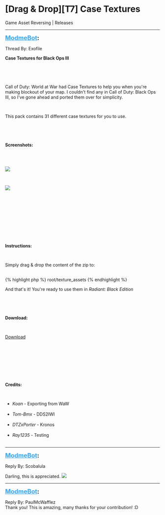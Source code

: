 # [Drag & Drop][T7] Case Textures
Game Asset Reversing | Releases

---
<strong style="font-size: 1.4em;"><span style="text-decoration: underline;text-decoration-color: #34a7f9;"><span style="color:#34a7f9;">ModmeBot</span></span>:</strong>

<p>Thread By: Exofile<br /><p style="text-align:left;"><strong>Case Textures for Black Ops III</strong></p><br /><p style="text-align:left;"></p><br /><p style="text-align:left;">Call of Duty: World at War had Case Textures to help you when you&#39;re making blockout of your map. I couldn&#39;t find any in Call of Duty: Black Ops III, so I&#39;ve gone ahead and ported them over for simplicity.</p><br /><p style="text-align:left;">This pack contains 31 different case textures for you to use.</p><br /><p style="text-align:left;"></p><br /><p style="text-align:left;"><strong>Screenshots:</strong></p><br /><br />
<p style="text-align:left;"><img style="max-width: 500px;" src="http://i.imgur.com/9ytG9VO.png"></p><br /><p style="text-align:left;"><img style="max-width: 500px;" src="http://i.imgur.com/m54EDXc.png"></p><br /><p style="text-align:left;"></p><br /><p style="text-align:left;"></p><br />
<br /><br /><p style="text-align:left;"></p><br /><p style="text-align:left;"><strong>Instructions:</strong></p><br /><p style="text-align:left;">Simply drag &amp; drop the content of the zip to:</p><br />{% highlight php %}
root/texture_assets
{% endhighlight %}
 <br /><p style="text-align:left;">And that&#39;s it! You&#39;re ready to use them in <em>Radiant: Black Edition</em></p><br /><p style="text-align:left;"></p><br /><p style="text-align:left;"><strong>Download:</strong></p><br /><p style="text-align:left;"><a href="https://mega.nz/#!yZVF2CoC!DNYA_R-fpjY0B3uuhktwJOKZHQ-lHGyovkUs_OhIOPQ">Download</a></p><br /><p style="text-align:left;"></p><br /><p style="text-align:left;"></p><br /><p style="text-align:left;"></p><br /><p style="text-align:left;"><strong>Credits:</strong></p><br /><ul><li><em>Koan</em> - Exporting from WaW<br /><br /><li><em>Tom-Bmx</em> - DDS2IWI<br /><br /><li><em>DTZxPorter</em> - Kronos<br /><br /><li><em>Ray1235</em> - Testing<br /><br /></li></li></li></li></ul><p style="text-align:left;"></p></p>

---
<strong style="font-size: 1.4em;"><span style="text-decoration: underline;text-decoration-color: #34a7f9;"><span style="color:#34a7f9;">ModmeBot</span></span>:</strong>

<p>Reply By: Scobalula<br /><p style="text-align:left;">Darling, this is appreciated. <img style="max-width: 500px;" src="http://aviacreations.com/modme/emoticons/megusta.png"></p></p>

---
<strong style="font-size: 1.4em;"><span style="text-decoration: underline;text-decoration-color: #34a7f9;"><span style="color:#34a7f9;">ModmeBot</span></span>:</strong>

<p>Reply By: PaulMcWafflez<br />Thank you! This is amazing, many thanks for your contribution! :D</p>
